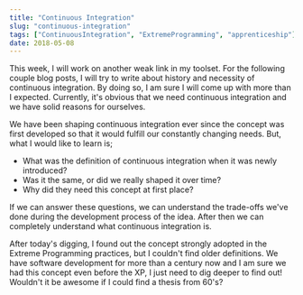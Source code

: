 ```yaml
---
title: "Continuous Integration"
slug: "continuous-integration"
tags: ["ContinuousIntegration", "ExtremeProgramming", "apprenticeship"]
date: 2018-05-08
---
```


This week, I will work on another weak link in my toolset. For the following couple blog posts, I will try to write about history and necessity of continuous integration. By doing so, I am sure I will come up with more than I expected. Currently, it's obvious that we need continuous integration and we have solid reasons for ourselves.

We have been shaping continuous integration ever since the concept was first developed so that it would fulfill our constantly changing needs. But, what I would like to learn is;

* What was the definition of continuous integration when it was newly introduced?
* Was it the same, or did we really shaped it over time?
* Why did they need this concept at first place?

If we can answer these questions, we can understand the trade-offs we've done during the development process of the idea. After then we can completely understand what continuous integration is.

After today's digging, I found out the concept strongly adopted in the Extreme Programming practices, but I couldn't find older definitions. We have software development for more than a century now and I am sure we had this concept even before the XP, I just need to dig deeper to find out! Wouldn't it be awesome if I could find a thesis from 60's?
